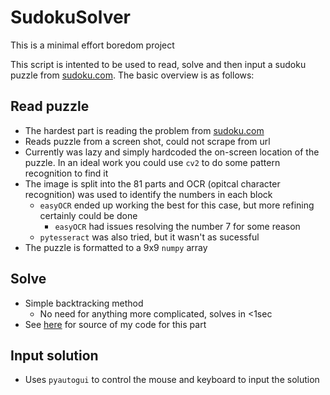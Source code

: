 # SudokuSolver

This is a minimal effort boredom project

This script is intented to be used to read, solve and then input a sudoku puzzle from [sudoku.com](https://sudoku.com). The basic overview is as follows:

## Read puzzle
  - The hardest part is reading the problem from [sudoku.com](https://sudoku.com)
  - Reads puzzle from a screen shot, could not scrape from url
  - Currently was lazy and simply hardcoded the on-screen location of the puzzle. In an ideal work you could use ```cv2``` to do some pattern recognition to find it
  - The image is split into the 81 parts and OCR (opitcal character recognition) was used to identify the numbers in each block
    - ```easyOCR``` ended up working the best for this case, but more refining certainly could be done
      - ```easyOCR``` had issues resolving the number 7 for some reason
    - ```pytesseract``` was also tried, but it wasn't as sucessful 
  - The puzzle is formatted to a 9x9 ```numpy``` array
## Solve 
- Simple backtracking method 
  - No need for anything more complicated, solves in <1sec 
- See [here](https://medium.com/@techwithjulles/python-sudoku-solver-d034eedb2e8d) for source of my code for this part 
## Input solution
- Uses ```pyautogui``` to control the mouse and keyboard to input the solution 
